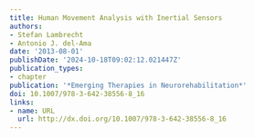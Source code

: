 ```yaml
---
title: Human Movement Analysis with Inertial Sensors
authors:
- Stefan Lambrecht
- Antonio J. del-Ama
date: '2013-08-01'
publishDate: '2024-10-18T09:02:12.021447Z'
publication_types:
- chapter
publication: '*Emerging Therapies in Neurorehabilitation*'
doi: 10.1007/978-3-642-38556-8_16
links:
- name: URL
  url: http://dx.doi.org/10.1007/978-3-642-38556-8_16
---
```

